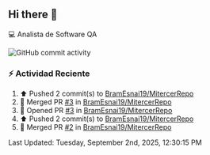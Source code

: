## Hi there 👋

:computer: Analista de Software QA

![GitHub commit activity](https://img.shields.io/github/commit-activity/m/BramEsnai19/BramEsnai19)

### :zap: Actividad Reciente
<!--RECENT_ACTIVITY:start-->
1. ⬆️ Pushed 2 commit(s) to [BramEsnai19/MitercerRepo](https://github.com/BramEsnai19/MitercerRepo)<br>
2. 🎉 Merged PR [#3](https://github.com/BramEsnai19/MitercerRepo/pull/3) in [BramEsnai19/MitercerRepo](https://github.com/BramEsnai19/MitercerRepo)<br>
3. 💪 Opened PR [#3](https://github.com/BramEsnai19/MitercerRepo/pull/3) in [BramEsnai19/MitercerRepo](https://github.com/BramEsnai19/MitercerRepo)<br>
4. ⬆️ Pushed 2 commit(s) to [BramEsnai19/MitercerRepo](https://github.com/BramEsnai19/MitercerRepo)<br>
5. 🎉 Merged PR [#2](https://github.com/BramEsnai19/MitercerRepo/pull/2) in [BramEsnai19/MitercerRepo](https://github.com/BramEsnai19/MitercerRepo)<br>
<!--RECENT_ACTIVITY:end-->
<!--RECENT_ACTIVITY:last_update-->
Last Updated: Tuesday, September 2nd, 2025, 12:30:15 PM
<!--RECENT_ACTIVITY:last_update_end-->
